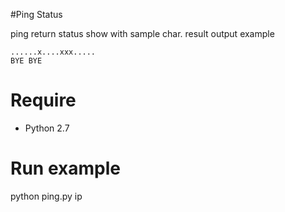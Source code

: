 #Ping Status

ping return status show with sample char. result output example
```
......x....xxx.....
BYE BYE
```

Require
=======
 * Python 2.7
 
Run example
===========
python ping.py ip

